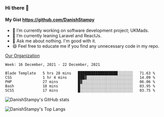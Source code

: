 ### Hi there 👋

#### My Gist https://github.com/DanishStampy

- 🔭 I’m currently working on software development project; UKMads.
- 🌱 I’m currently leaning Laravel and ReactJs.
- 💬 Ask me about nothing. I'm good with it.
- 😄 Feel free to educate me if you find any unnecessary code in my repo.


[Our Organization](https://github.com/lepak-xyz)
<br>

<!--START_SECTION:waka-->
```text
Week: 16 December, 2021 - 22 December, 2021

Blade Template   5 hrs 28 mins   ██████████████████░░░░░░░   71.63 % 
CSS              1 hr 4 mins     ███▓░░░░░░░░░░░░░░░░░░░░░   14.09 % 
PHP              27 mins         █▓░░░░░░░░░░░░░░░░░░░░░░░   06.06 % 
Bash             18 mins         █░░░░░░░░░░░░░░░░░░░░░░░░   03.95 % 
SCSS             17 mins         █░░░░░░░░░░░░░░░░░░░░░░░░   03.75 % 
```
<!--END_SECTION:waka-->

![DanishStampy's GitHub stats](https://github-readme-stats.vercel.app/api?username=DanishStampy&show_icons=true&theme=tokyonight&hide_border=false)

![DanishStampy's Top Langs](https://github-readme-stats.vercel.app/api/top-langs/?username=DanishStampy&langs_count=10&layout=compact)



<!--
**DanishStampy/DanishStampy** is a ✨ _special_ ✨ repository because its `README.md` (this file) appears on your GitHub profile.

Here are some ideas to get you started:

- 🔭 I’m currently working on ...
- 🌱 I’m currently learning ...
- 👯 I’m looking to collaborate on ...
- 🤔 I’m looking for help with ...
- 💬 Ask me about ...
- 📫 How to reach me: ...
- 😄 Pronouns: ...
- ⚡ Fun fact: ...
-->

